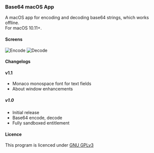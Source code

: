 ### Base64 macOS App 

A macOS app for encoding and decoding base64 strings, which works offline.  
For macOS 10.11+.

#### Screens

![Encode]()
![Decode]()

#### Changelogs

#### v1.1

- Monaco monospace font for text fields
- About window enhancements

##### v1.0

- Initial release
- Base64 encode, decode
- Fully sandboxed entitlement

#### Licence

This program is licenced under [GNU GPLv3](https://www.gnu.org/licenses/gpl-3.0.en.html)

